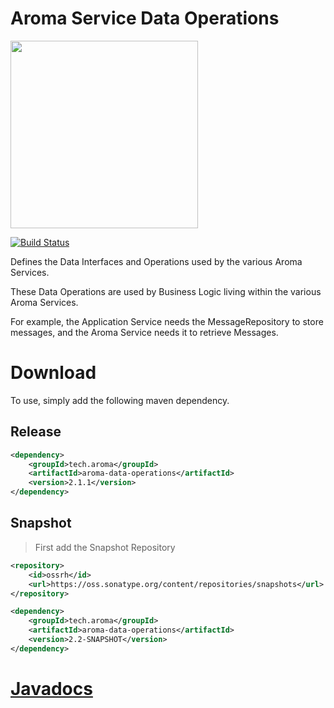 Aroma Service Data Operations
==============================================

[<img src="https://raw.githubusercontent.com/RedRoma/aroma/develop/Graphics/Logo.png" width="300">](http://aroma.redroma.tech/)

[![Build Status](http://jenkins.redroma.tech/job/Aroma%20Data%20Operations/badge/icon)](http://jenkins.redroma.tech/job/Aroma%20Data%20Operations/)

Defines the Data Interfaces and Operations used by the various Aroma Services.

These Data Operations are used by Business Logic living within the various Aroma Services.

For example, the Application Service needs the MessageRepository to store messages, and the Aroma
Service needs it to retrieve Messages.


# Download

To use, simply add the following maven dependency.

## Release
```xml
<dependency>
	<groupId>tech.aroma</groupId>
	<artifactId>aroma-data-operations</artifactId>
	<version>2.1.1</version>
</dependency>
```

## Snapshot

>First add the Snapshot Repository
```xml
<repository>
	<id>ossrh</id>
    <url>https://oss.sonatype.org/content/repositories/snapshots</url>
</repository>
```

```xml
<dependency>
	<groupId>tech.aroma</groupId>
	<artifactId>aroma-data-operations</artifactId>
	<version>2.2-SNAPSHOT</version>
</dependency>
```

# [Javadocs](http://www.javadoc.io/doc/tech.aroma/aroma-data-operations/)
